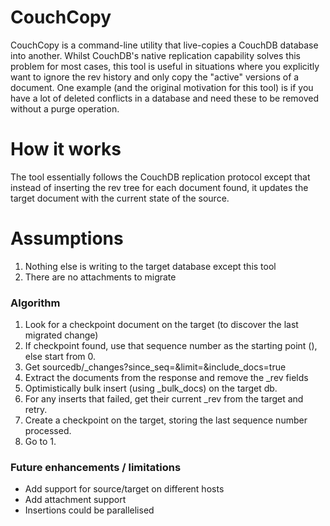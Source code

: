 # CouchCopy

CouchCopy is a command-line utility that live-copies a CouchDB database into another. Whilst CouchDB's native replication capability solves this problem for most cases, this tool is useful in situations where you explicitly want to ignore the rev history and only copy the "active" versions of a document. One example (and the original motivation for this tool) is if you have a lot of deleted conflicts in a database and need these to be removed without a purge operation.

# How it works

The tool essentially follows the CouchDB replication protocol except that instead of inserting the rev tree for each document found, it updates the target document with the current state of the source.

# Assumptions

1. Nothing else is writing to the target database except this tool
2. There are no attachments to migrate

### Algorithm

1. Look for a checkpoint document on the target (to discover the last migrated change)
2. If checkpoint found, use that sequence number as the starting point (<seq>), else start from 0.
3. Get sourcedb/_changes?since_seq=<seq>&limit=<batch size>&include_docs=true
4. Extract the documents from the response and remove the _rev fields
5. Optimistically bulk insert (using _bulk_docs) on the target db.
6. For any inserts that failed, get their current _rev from the target and retry.
7. Create a checkpoint on the target, storing the last sequence number processed.
9. Go to 1.


### Future enhancements / limitations

* Add support for source/target on different hosts
* Add attachment support
* Insertions could be parallelised
